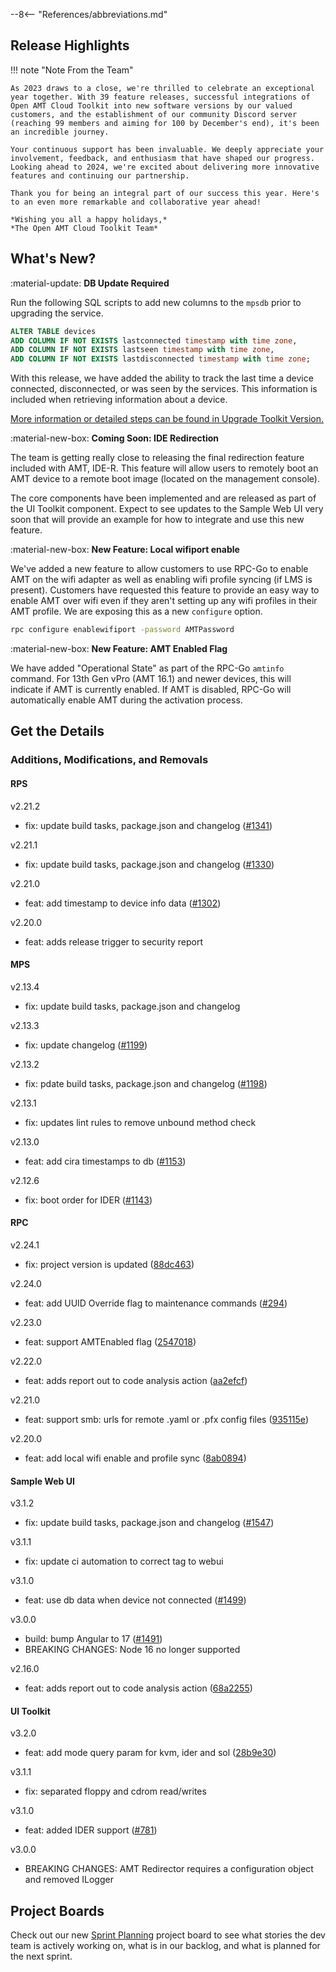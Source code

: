 --8<-- "References/abbreviations.md"
## Release Highlights

<!-- <div style="text-align:center;">
 <iframe width="800" height="450" src="https://www.youtube.com/embed/mSkvJuKCQPE?si=BU4n8IcL6-woFgzM" title="Open AMT October Release Video" frameborder="0" allow="accelerometer; autoplay; clipboard-write; encrypted-media; gyroscope; picture-in-picture" allowfullscreen></iframe>
</div>
<br> -->

!!! note "Note From the Team"

    As 2023 draws to a close, we're thrilled to celebrate an exceptional year together. With 39 feature releases, successful integrations of Open AMT Cloud Toolkit into new software versions by our valued customers, and the establishment of our community Discord server (reaching 99 members and aiming for 100 by December's end), it's been an incredible journey.
    
    Your continuous support has been invaluable. We deeply appreciate your involvement, feedback, and enthusiasm that have shaped our progress. Looking ahead to 2024, we're excited about delivering more innovative features and continuing our partnership.
    
    Thank you for being an integral part of our success this year. Here's to an even more remarkable and collaborative year ahead!

    *Wishing you all a happy holidays,*  
    *The Open AMT Cloud Toolkit Team*


## What's New?

:material-update: **DB Update Required**

Run the following SQL scripts to add new columns to the `mpsdb` prior to upgrading the service.

``` sql title="mpsdb"
ALTER TABLE devices
ADD COLUMN IF NOT EXISTS lastconnected timestamp with time zone,
ADD COLUMN IF NOT EXISTS lastseen timestamp with time zone,
ADD COLUMN IF NOT EXISTS lastdisconnected timestamp with time zone;
```

With this release, we have added the ability to track the last time a device connected, disconnected, or was seen by the services.  This information is included when retrieving information about a device. 

[More information or detailed steps can be found in Upgrade Toolkit Version.](./Deployment/upgradeVersion.md)

:material-new-box: **Coming Soon: IDE Redirection**

The team is getting really close to releasing the final redirection feature included with AMT, IDE-R.  This feature will allow users to remotely boot an AMT device to a remote boot image (located on the management console).

The core components have been implemented and are released as part of the UI Toolkit component.  Expect to see updates to the Sample Web UI very soon that will provide an example for how to integrate and use this new feature.  

:material-new-box: **New Feature: Local wifiport enable**

We've added a new feature to allow customers to use RPC-Go to enable AMT on the wifi adapter as well as enabling wifi profile syncing (if LMS is present).  Customers have requested this feature to provide an easy way to enable AMT over wifi even if they aren't setting up any wifi profiles in their AMT profile.  We are exposing this as a new `configure` option.

``` bash title="Example Command"
rpc configure enablewifiport -password AMTPassword
```

:material-new-box: **New Feature: AMT Enabled Flag**

We have added "Operational State" as part of the RPC-Go `amtinfo` command.  For 13th Gen vPro (AMT 16.1) and newer devices, this will indicate if AMT is currently enabled.  If AMT is disabled, RPC-Go will automatically enable AMT during the activation process.

## Get the Details

### Additions, Modifications, and Removals

#### RPS

v2.21.2

- fix: update build tasks, package.json and changelog ([#1341](https://github.com/open-amt-cloud-toolkit/rps/pull/1341))

v2.21.1

- fix: update build tasks, package.json and changelog ([#1330](https://github.com/open-amt-cloud-toolkit/rps/pull/1330))

v2.21.0

- feat: add timestamp to device info data ([#1302](https://github.com/open-amt-cloud-toolkit/rps/pull/1302)) 

v2.20.0

- feat: adds release trigger to security report


#### MPS

v2.13.4

- fix: update build tasks, package.json and changelog

v2.13.3

- fix: update changelog ([#1199](https://github.com/open-amt-cloud-toolkit/mps/issues/1199))

v2.13.2

- fix: pdate build tasks, package.json and changelog ([#1198](https://github.com/open-amt-cloud-toolkit/mps/issues/1198))

v2.13.1

- fix: updates lint rules to remove unbound method check

v2.13.0

- feat: add cira timestamps to db ([#1153](https://github.com/open-amt-cloud-toolkit/mps/pull/1153))

v2.12.6

- fix: boot order for IDER ([#1143](https://github.com/open-amt-cloud-toolkit/mps/issues/1143))


#### RPC

v2.24.1

- fix: project version is updated ([88dc463](https://github.com/open-amt-cloud-toolkit/rpc-go/commit/88dc4635a402e364665f6219c864c60794790129))

v2.24.0

- feat: add UUID Override flag to maintenance commands ([#294](https://github.com/open-amt-cloud-toolkit/rpc-go/issues/294))

v2.23.0

- feat: support AMTEnabled flag ([2547018](https://github.com/open-amt-cloud-toolkit/rpc-go/commit/2547018910c6d8d4d8dcfb8d34e7ad21d5183987))

v2.22.0

- feat: adds report out to code analysis action ([aa2efcf](https://github.com/open-amt-cloud-toolkit/rpc-go/commit/aa2efcf9cfe883c6e57d313e4245e4d68afbc730))

v2.21.0

- feat: support smb: urls for remote .yaml or .pfx config files ([935115e](https://github.com/open-amt-cloud-toolkit/rpc-go/commit/935115e8cd9cb4451b7002971db3837c2fb6e7c9))

v2.20.0

- feat: add local wifi enable and profile sync ([8ab0894](https://github.com/open-amt-cloud-toolkit/rpc-go/commit/8ab08942cd6f0848faf82162d05ad8eccf43db66))

#### Sample Web UI

v3.1.2

- fix: update build tasks, package.json and changelog ([#1547](https://github.com/open-amt-cloud-toolkit/sample-web-ui/pull/1547))

v3.1.1

- fix: update ci automation to correct tag to webui

v3.1.0

- feat: use db data when device not connected ([#1499](https://github.com/open-amt-cloud-toolkit/sample-web-ui/pull/1499)) 

v3.0.0

- build: bump Angular to 17 ([#1491](https://github.com/open-amt-cloud-toolkit/sample-web-ui/issues/1491))
- BREAKING CHANGES: Node 16 no longer supported

v2.16.0

- feat: adds report out to code analysis action ([68a2255](https://github.com/open-amt-cloud-toolkit/sample-web-ui/commit/68a2255c3deca55c2d8475430dca1fff990e33ba))

#### UI Toolkit

v3.2.0

- feat: add mode query param for kvm, ider and sol ([28b9e30](https://github.com/open-amt-cloud-toolkit/ui-toolkit/commit/28b9e303bddbaa34ee004d874c64a9ca741bb620))

v3.1.1

- fix: separated floppy and cdrom read/writes

v3.1.0

- feat: added IDER support ([#781](https://github.com/open-amt-cloud-toolkit/ui-toolkit/issues/781))

v3.0.0

- BREAKING CHANGES: AMT Redirector requires a configuration object and removed ILogger

## Project Boards

Check out our new [Sprint Planning](https://github.com/orgs/open-amt-cloud-toolkit/projects/10/views/2) project board to see what stories the dev team is actively working on, what is in our backlog, and what is planned for the next sprint.
